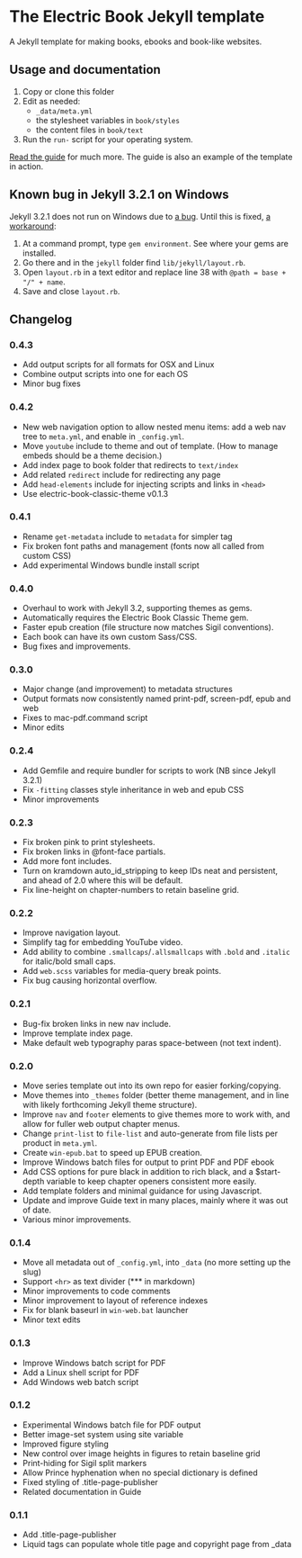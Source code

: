 # The Electric Book Jekyll template

A Jekyll template for making books, ebooks and book-like websites.

## Usage and documentation

1. Copy or clone this folder
2. Edit as needed:
	- `_data/meta.yml` 
	- the stylesheet variables in `book/styles`
	- the content files in `book/text`
3. Run the `run-` script for your operating system.

[Read the guide](http://electricbookworks.github.io/electric-book-workflow/) for much more. The guide is also an example of the template in action.

## Known bug in Jekyll 3.2.1 on Windows

Jekyll 3.2.1 does not run on Windows due to [a bug](https://github.com/jekyll/jekyll/issues/5192). Until this is fixed, [a workaround](https://github.com/jekyll/jekyll/issues/5192#issuecomment-237484567):

1. At a command prompt, type `gem environment`. See where your gems are installed.
2. Go there and in the `jekyll` folder find `lib/jekyll/layout.rb`.
3. Open `layout.rb` in a text editor and replace line 38 with `@path = base + "/" + name`.
4. Save and close `layout.rb`.

## Changelog

### 0.4.3

* Add output scripts for all formats for OSX and Linux
* Combine output scripts into one for each OS
* Minor bug fixes

### 0.4.2

* New web navigation option to allow nested menu items: add a web nav tree to `meta.yml`, and enable in `_config.yml`.
* Move `youtube` include to theme and out of template. (How to manage embeds should be a theme decision.)
* Add index page to book folder that redirects to `text/index`
* Add related `redirect` include for redirecting any page
* Add `head-elements` include for injecting scripts and links in `<head>`
* Use electric-book-classic-theme v0.1.3

### 0.4.1

* Rename `get-metadata` include to `metadata` for simpler tag
* Fix broken font paths and management (fonts now all called from custom CSS)
* Add experimental Windows bundle install script

### 0.4.0

* Overhaul to work with Jekyll 3.2, supporting themes as gems.
* Automatically requires the Electric Book Classic Theme gem.
* Faster epub creation (file structure now matches Sigil conventions).
* Each book can have its own custom Sass/CSS.
* Bug fixes and improvements.

### 0.3.0

* Major change (and improvement) to metadata structures
* Output formats now consistently named print-pdf, screen-pdf, epub and web
* Fixes to mac-pdf.command script
* Minor edits

### 0.2.4

* Add Gemfile and require bundler for scripts to work (NB since Jekyll 3.2.1)
* Fix `-fitting` classes style inheritance in web and epub CSS
* Minor improvements

### 0.2.3

* Fix broken pink to print stylesheets.
* Fix broken links in @font-face partials.
* Add more font includes.
* Turn on kramdown auto_id_stripping to keep IDs neat and persistent, and ahead of 2.0 where this will be default.
* Fix line-height on chapter-numbers to retain baseline grid.

### 0.2.2

* Improve navigation layout.
* Simplify tag for embedding YouTube video.
* Add ability to combine `.smallcaps`/`.allsmallcaps` with `.bold` and `.italic` for italic/bold small caps.
* Add `web.scss` variables for media-query break points.
* Fix bug causing horizontal overflow.

### 0.2.1

* Bug-fix broken links in new nav include.
* Improve template index page.
* Make default web typography paras space-between (not text indent).

### 0.2.0

* Move series template out into its own repo for easier forking/copying.
* Move themes into `_themes` folder (better theme management, and in line with likely forthcoming Jekyll theme structure).
* Improve `nav` and `footer` elements to give themes more to work with, and allow for fuller web output chapter menus.
* Change `print-list` to `file-list` and auto-generate from file lists per product in `meta.yml`.
* Create `win-epub.bat` to speed up EPUB creation.
* Improve Windows batch files for output to print PDF and PDF ebook
* Add CSS options for pure black in addition to rich black, and a $start-depth variable to keep chapter openers consistent more easily.
* Add template folders and minimal guidance for using Javascript.
* Update and improve Guide text in many places, mainly where it was out of date.
* Various minor improvements.

### 0.1.4

* Move all metadata out of `_config.yml`, into `_data` (no more setting up the slug)
* Support `<hr>` as text divider (\*\*\* in markdown)
* Minor improvements to code comments
* Minor improvement to layout of reference indexes
* Fix for blank baseurl in `win-web.bat` launcher
* Minor text edits

### 0.1.3

* Improve Windows batch script for PDF
* Add a Linux shell script for PDF
* Add Windows web batch script

### 0.1.2

* Experimental Windows batch file for PDF output
* Better image-set system using site variable
* Improved figure styling
* New control over image heights in figures to retain baseline grid
* Print-hiding for Sigil split markers
* Allow Prince hyphenation when no special dictionary is defined
* Fixed styling of .title-page-publisher
* Related documentation in Guide

### 0.1.1

* Add .title-page-publisher
* Liquid tags can populate whole title page and copyright page from _data
